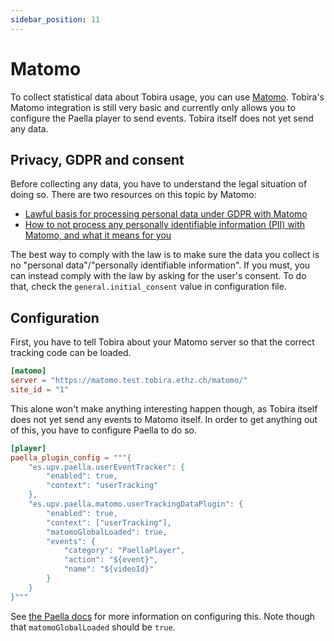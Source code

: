 ```yaml
---
sidebar_position: 11
---
```


# Matomo

To collect statistical data about Tobira usage, you can use [Matomo](https://matomo.org/).
Tobira's Matomo integration is still very basic and currently only allows you to configure the Paella player to send events.
Tobira itself does not yet send any data.

## Privacy, GDPR and consent

Before collecting any data, you have to understand the legal situation of doing so.
There are two resources on this topic by Matomo:
- [Lawful basis for processing personal data under GDPR with Matomo](https://matomo.org/blog/2018/04/lawful-basis-for-processing-personal-data-under-gdpr-with-matomo/)
- [How to not process any personally identifiable information (PII) with Matomo, and what it means for you](https://matomo.org/blog/2018/04/how-to-not-process-any-personal-data-with-matomo-and-what-it-means-for-you/)

The best way to comply with the law is to make sure the data you collect is no "personal data"/"personally identifiable information".
If you must, you can instead comply with the law by asking for the user's consent.
To do that, check the `general.initial_consent` value in configuration file.


## Configuration

First, you have to tell Tobira about your Matomo server so that the correct tracking code can be loaded.

```toml
[matomo]
server = "https://matomo.test.tobira.ethz.ch/matomo/"
site_id = "1"
```

This alone won't make anything interesting happen though, as Tobira itself does not yet send any events to Matomo itself.
In order to get anything out of this, you have to configure Paella to do so.

```toml
[player]
paella_plugin_config = """{
    "es.upv.paella.userEventTracker": {
        "enabled": true,
        "context": "userTracking"
    },
    "es.upv.paella.matomo.userTrackingDataPlugin": {
        "enabled": true,
        "context": ["userTracking"],
        "matomoGlobalLoaded": true,
        "events": {
            "category": "PaellaPlayer",
            "action": "${event}",
            "name": "${videoId}"
        }
    }
}"""
```

See [the Paella docs](https://github.com/polimediaupv/paella-user-tracking?tab=readme-ov-file#matomo-user-tracking-data-plugin) for more information on configuring this.
Note though that `matomoGlobalLoaded` should be `true`.
